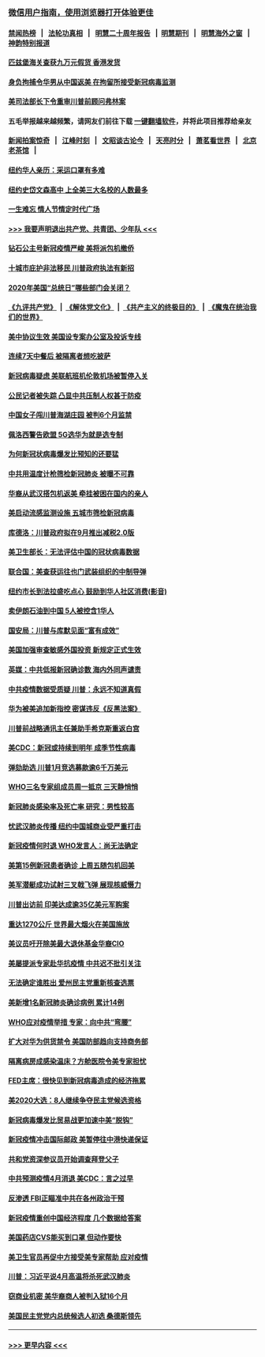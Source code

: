 ### [微信用户指南，使用浏览器打开体验更佳](https://github.com/gfw-breaker/banned-news1/blob/master/indexes/wechat-guide.md?t=0)
#### [禁闻热榜](热点新闻.md?t=0)  &nbsp;&nbsp;|&nbsp;&nbsp; [法轮功真相](https://github.com/gfw-breaker/truth/blob/master/README.md?t=0) &nbsp;&nbsp;|&nbsp;&nbsp; [明慧二十周年报告](https://github.com/gfw-breaker/mh-reports/blob/master/README.md?t=0) &nbsp;&nbsp;|&nbsp;&nbsp;[明慧期刊](https://github.com/gfw-breaker/mh-qikan) &nbsp;&nbsp;|&nbsp;&nbsp; [明慧海外之窗](https://github.com/gfw-breaker/mh-news/blob/master/README.md?t=0) &nbsp;&nbsp;|&nbsp;&nbsp; [神韵特别报道](https://github.com/gfw-breaker/mh-news/blob/master/shenyun.md?t=0)
#### [匹兹堡海关查获九万元假货 香港发货](../pages/nsc412/n11870716.md?t=02152344) 
#### [身负拘捕令华男从中国返美  在拘留所接受新冠病毒监测](../pages/nsc412/n11870710.md?t=02152344) 
#### [美司法部长下令重审川普前顾问弗林案](../pages/nsc412/n11870258.md?t=02152344) 
#### 五毛举报越来越频繁，请网友们前往下载 [一键翻墙软件](https://github.com/gfw-breaker/ssr-accounts)，并将此项目推荐给亲友
#### [新闻拍案惊奇](https://github.com/gfw-breaker/banned-news1/blob/master/pages/link4.md) &nbsp;&nbsp;|&nbsp;&nbsp; [江峰时刻](https://github.com/gfw-breaker/banned-news1/blob/master/pages/link4.md) &nbsp;&nbsp;|&nbsp;&nbsp; [文昭谈古论今](https://github.com/gfw-breaker/banned-news1/blob/master/pages/link4.md) &nbsp;&nbsp;|&nbsp;&nbsp; [天亮时分](https://github.com/gfw-breaker/banned-news1/blob/master/pages/link4.md) &nbsp;&nbsp;|&nbsp;&nbsp; [萧茗看世界](https://github.com/gfw-breaker/banned-news1/blob/master/pages/link4.md) &nbsp;&nbsp;|&nbsp;&nbsp; [北京老茶馆](https://github.com/gfw-breaker/banned-news1/blob/master/pages/link4.md) &nbsp;&nbsp;|&nbsp;&nbsp; 
#### [纽约华人亲历：采运口罩有多难](../pages/nsc412/n11870531.md?t=02152344) 
#### [纽约史岱文森高中  上全美三大名校的人数最多](../pages/nsc412/n11870557.md?t=02152344) 
#### [一生难忘 情人节情定时代广场](../pages/nsc412/n11870536.md?t=02152344) 
#### [>>> 我要声明退出共产党、共青团、少年队 <<<](https://github.com/begood0513/goodnews/blob/master/quit/letter.md) 
#### [钻石公主号新冠疫情严峻 美将派包机撤侨](../pages/nsc412/n11870505.md?t=02152344) 
#### [十城市庇护非法移民 川普政府执法有新招](../pages/nsc412/n11870410.md?t=02152344) 
#### [2020年美国“总统日”哪些部门会关闭？](../pages/nsc412/n11870148.md?t=02152344) 
#### [《九评共产党》](https://github.com/begood0513/9ping.md/blob/master/README.md) &nbsp;|&nbsp; [《解体党文化》](../../../../jtdwh.md/blob/master/README.md)  &nbsp;|&nbsp; [《共产主义的终极目的》](../../../../gczydzjmd.md/blob/master/README.md) &nbsp;|&nbsp; [《魔鬼在统治我们的世界》](../../../../mgztzwmdsj.md/blob/master/README.md) 
#### [美中协议生效 美国设专案办公室及投诉专线](../pages/nsc412/n11870266.md?t=02152344) 
#### [连续7天中餐后 被隔离者想吃披萨](../pages/nsc412/n11870243.md?t=02152344) 
#### [新冠病毒疑虑 美联航班机伦敦机场被暂停入关](../pages/nsc412/n11870015.md?t=02152344) 
#### [公民记者被失踪 凸显中共压制人权甚于防疫](../pages/nsc412/n11870042.md?t=02152344) 
#### [中国女子闯川普海湖庄园 被判6个月监禁](../pages/nsc412/n11869919.md?t=02152344) 
#### [佩洛西警告欧盟 5G选华为就是选专制](../pages/nsc412/n11869898.md?t=02152344) 
#### [为何新冠状病毒爆发比预知的还要猛](../pages/nsc412/n11869828.md?t=02152344) 
#### [中共用温度计枪筛检新冠肺炎 被曝不可靠](../pages/nsc412/n11869707.md?t=02152344) 
#### [华裔从武汉搭包机返美 牵挂被困在国内的亲人](../pages/nsc412/n11869711.md?t=02152344) 
#### [美启动流感监测设施 五城市筛检新冠病毒](../pages/nsc412/n11869689.md?t=02152344) 
#### [库德洛：川普政府拟在9月推出减税2.0版](../pages/nsc412/n11869627.md?t=02152344) 
#### [美卫生部长：无法评估中国的冠状病毒数据](../pages/nsc412/n11869301.md?t=02152344) 
#### [联合国：美查获运往也门武装组织的中制导弹](../pages/nsc412/n11868677.md?t=02152344) 
#### [纽约市长到法拉盛吃点心  鼓励到华人社区消费(影音)](../pages/nsc412/n11868197.md?t=02152344) 
#### [卖伊朗石油到中国  5人被控含1华人](../pages/nsc412/n11867988.md?t=02152344) 
#### [国安局：川普与库默见面“富有成效”](../pages/nsc412/n11867976.md?t=02152344) 
#### [美国加强审查敏感外国投资 新规定正式生效](../pages/nsc412/n11868041.md?t=02152344) 
#### [英媒：中共低报新冠确诊数 海内外同声谴责](../pages/nsc412/n11867421.md?t=02152344) 
#### [中共疫情数据受质疑 川普：永远不知道真假](../pages/nsc412/n11867195.md?t=02152344) 
#### [华为被美追加新指控 密谋违反《反黑法案》](../pages/nsc412/n11867191.md?t=02152344) 
#### [川普前战略通讯主任兼助手希克斯重返白宫](../pages/nsc412/n11867104.md?t=02152344) 
#### [美CDC：新冠或持续到明年 成季节性病毒](../pages/nsc412/n11867279.md?t=02152344) 
#### [弹劾助选 川普1月竞选募款逾6千万美元](../pages/nsc412/n11866950.md?t=02152344) 
#### [WHO三名专家组成员周一抵京 三天静悄悄](../pages/nsc412/n11866947.md?t=02152344) 
#### [新冠肺炎感染率及死亡率 研究：男性较高](../pages/nsc412/n11866956.md?t=02152344) 
#### [忧武汉肺炎传播 纽约中国城商业受严重打击](../pages/nsc412/n11866902.md?t=02152344) 
#### [新冠疫情何时退 WHO发言人：尚无法确定](../pages/nsc412/n11866864.md?t=02152344) 
#### [美第15例新冠患者确诊 上周五随包机回美](../pages/nsc412/n11866852.md?t=02152344) 
#### [美军潜艇成功试射三叉戟飞弹 展现核威慑力](../pages/nsc412/n11866046.md?t=02152344) 
#### [川普出访前 印美达成逾35亿美元军购案](../pages/nsc412/n11865444.md?t=02152344) 
#### [重达1270公斤 世界最大烟火在美国施放](../pages/nsc412/n11865198.md?t=02152344) 
#### [美议员吁开除美最大退休基金华裔CIO](../pages/nsc412/n11865230.md?t=02152344) 
#### [美屡提派专家赴华抗疫情 中共迟不批引关注](../pages/nsc412/n11864719.md?t=02152344) 
#### [无法确定谁胜出 爱州民主党重新核查选票](../pages/nsc412/n11864830.md?t=02152344) 
#### [美新增1名新冠肺炎确诊病例 累计14例](../pages/nsc412/n11864893.md?t=02152344) 
#### [WHO应对疫情举措 专家：向中共“弯腰”](../pages/nsc412/n11864727.md?t=02152344) 
#### [扩大对华为供货禁令 美国防部趋向支持商务部](../pages/nsc412/n11864773.md?t=02152344) 
#### [隔离病房成感染温床？方舱医院令美专家担忧](../pages/nsc412/n11864575.md?t=02152344) 
#### [FED主席：很快见到新冠病毒造成的经济拖累](../pages/nsc412/n11864507.md?t=02152344) 
#### [美2020大选：8人继续争夺民主党候选资格](../pages/nsc412/n11864327.md?t=02152344) 
#### [新冠病毒爆发比贸易战更加速中美“脱钩”](../pages/nsc412/n11864470.md?t=02152344) 
#### [新冠疫情冲击国际邮政 美暂停往中港快递保证](../pages/nsc412/n11864207.md?t=02152344) 
#### [共和党资深参议员开始调查拜登父子](../pages/nsc412/n11863984.md?t=02152344) 
#### [中共预测疫情4月消退 美CDC：言之过早](../pages/nsc412/n11864310.md?t=02152344) 
#### [反渗透 FBI正瞄准中共在各州政治干预](../pages/nsc412/n11864300.md?t=02152344) 
#### [新冠疫情重创中国经济程度 几个数据给答案](../pages/nsc412/n11864203.md?t=02152344) 
#### [美国药店CVS能买到口罩 但动作要快](../pages/nsc412/n11862438.md?t=02152344) 
#### [美卫生官员再促中方接受美专家帮助 应对疫情](../pages/nsc412/n11864043.md?t=02152344) 
#### [川普：习近平说4月高温将杀死武汉肺炎](../pages/nsc412/n11860814.md?t=02152344) 
#### [窃商业机密 美华裔商人被判入狱16个月](../pages/nsc412/n11863911.md?t=02152344) 
#### [美国民主党党内总统候选人初选 桑德斯领先](../pages/nsc412/n11863475.md?t=02152344) 

----
#### [ >>> 更早内容 <<< ](../indexes/nsc412-earlier.md)

